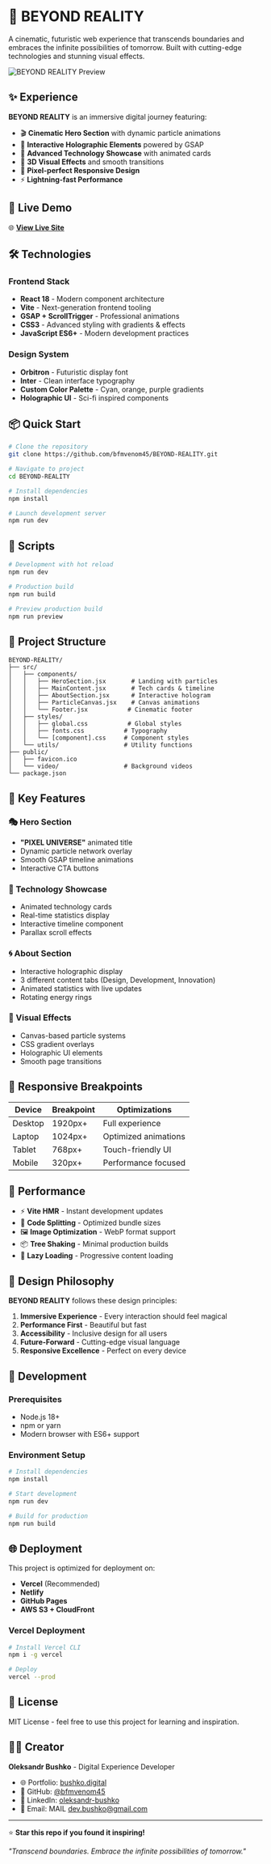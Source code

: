 # 🌌 BEYOND REALITY

A cinematic, futuristic web experience that transcends boundaries and embraces the infinite possibilities of tomorrow. Built with cutting-edge technologies and stunning visual effects.

![BEYOND REALITY Preview](https://via.placeholder.com/1200x600/0a0a0a/00f5ff?text=BEYOND+REALITY)

## ✨ Experience

**BEYOND REALITY** is an immersive digital journey featuring:

- 🎬 **Cinematic Hero Section** with dynamic particle animations
- 🌟 **Interactive Holographic Elements** powered by GSAP
- 🎯 **Advanced Technology Showcase** with animated cards
- 🔮 **3D Visual Effects** and smooth transitions
- 📱 **Pixel-perfect Responsive Design**
- ⚡ **Lightning-fast Performance**

## 🚀 Live Demo

🌐 **[View Live Site](https://beyond-reality-digital.vercel.app)**

## 🛠️ Technologies

### Frontend Stack
- **React 18** - Modern component architecture
- **Vite** - Next-generation frontend tooling
- **GSAP + ScrollTrigger** - Professional animations
- **CSS3** - Advanced styling with gradients & effects
- **JavaScript ES6+** - Modern development practices

### Design System
- **Orbitron** - Futuristic display font
- **Inter** - Clean interface typography
- **Custom Color Palette** - Cyan, orange, purple gradients
- **Holographic UI** - Sci-fi inspired components

## 📦 Quick Start

```bash
# Clone the repository
git clone https://github.com/bfmvenom45/BEYOND-REALITY.git

# Navigate to project
cd BEYOND-REALITY

# Install dependencies
npm install

# Launch development server
npm run dev
```

## 🎯 Scripts

```bash
# Development with hot reload
npm run dev

# Production build
npm run build

# Preview production build
npm run preview
```

## 🎨 Project Structure

```
BEYOND-REALITY/
├── src/
│   ├── components/
│   │   ├── HeroSection.jsx       # Landing with particles
│   │   ├── MainContent.jsx       # Tech cards & timeline
│   │   ├── AboutSection.jsx      # Interactive hologram
│   │   ├── ParticleCanvas.jsx    # Canvas animations
│   │   └── Footer.jsx           # Cinematic footer
│   ├── styles/
│   │   ├── global.css           # Global styles
│   │   ├── fonts.css           # Typography
│   │   └── [component].css     # Component styles
│   └── utils/                  # Utility functions
├── public/
│   ├── favicon.ico
│   └── video/                  # Background videos
└── package.json
```

## 🌟 Key Features

### 🎭 Hero Section
- **"PIXEL UNIVERSE"** animated title
- Dynamic particle network overlay
- Smooth GSAP timeline animations
- Interactive CTA buttons

### 🔬 Technology Showcase
- Animated technology cards
- Real-time statistics display
- Interactive timeline component
- Parallax scroll effects

### 🌀 About Section
- Interactive holographic display
- 3 different content tabs (Design, Development, Innovation)
- Animated statistics with live updates
- Rotating energy rings

### 🎨 Visual Effects
- Canvas-based particle systems
- CSS gradient overlays
- Holographic UI elements
- Smooth page transitions

## 📱 Responsive Breakpoints

| Device | Breakpoint | Optimizations |
|--------|------------|--------------|
| Desktop | 1920px+ | Full experience |
| Laptop | 1024px+ | Optimized animations |
| Tablet | 768px+ | Touch-friendly UI |
| Mobile | 320px+ | Performance focused |

## 🚀 Performance

- ⚡ **Vite HMR** - Instant development updates
- 🎯 **Code Splitting** - Optimized bundle sizes
- 🖼️ **Image Optimization** - WebP format support
- 📦 **Tree Shaking** - Minimal production builds
- 🔄 **Lazy Loading** - Progressive content loading

## 🎨 Design Philosophy

**BEYOND REALITY** follows these design principles:

1. **Immersive Experience** - Every interaction should feel magical
2. **Performance First** - Beautiful but fast
3. **Accessibility** - Inclusive design for all users
4. **Future-Forward** - Cutting-edge visual language
5. **Responsive Excellence** - Perfect on every device

## 🔧 Development

### Prerequisites
- Node.js 18+
- npm or yarn
- Modern browser with ES6+ support

### Environment Setup
```bash
# Install dependencies
npm install

# Start development
npm run dev

# Build for production
npm run build
```

## 🌐 Deployment

This project is optimized for deployment on:
- **Vercel** (Recommended)
- **Netlify**
- **GitHub Pages**
- **AWS S3 + CloudFront**

### Vercel Deployment
```bash
# Install Vercel CLI
npm i -g vercel

# Deploy
vercel --prod
```

## 📄 License

MIT License - feel free to use this project for learning and inspiration.

## 👨‍💻 Creator

**Oleksandr Bushko** - Digital Experience Developer

- 🌐 Portfolio: [bushko.digital](https://dev-bushko.vercel.app/)
- 🐙 GitHub: [@bfmvenom45](https://github.com/bfmvenom45)
- 💼 LinkedIn: [oleksandr-bushko](https://linkedin.com/in/oleksandr-bushko)
- 📧 Email: MAIL dev.bushko@gmail.com

---

⭐ **Star this repo if you found it inspiring!**

*"Transcend boundaries. Embrace the infinite possibilities of tomorrow."*